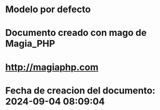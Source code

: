 # Modelo por defecto 

# Documento creado con mago de Magia_PHP 

# http://magiaphp.com 

# Fecha de creacion del documento: 2024-09-04 08:09:04 

